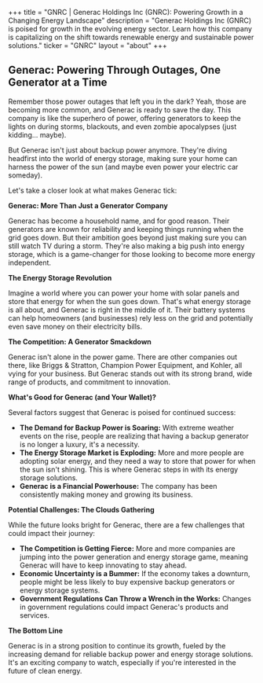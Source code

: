 +++
title = "GNRC |  Generac Holdings Inc (GNRC): Powering Growth in a Changing Energy Landscape"
description = "Generac Holdings Inc (GNRC) is poised for growth in the evolving energy sector. Learn how this company is capitalizing on the shift towards renewable energy and sustainable power solutions."
ticker = "GNRC"
layout = "about"
+++

        


##  Generac: Powering Through Outages, One Generator at a Time

Remember those power outages that left you in the dark? Yeah, those are becoming more common, and Generac is ready to save the day. This company is like the superhero of power, offering generators to keep the lights on during storms, blackouts, and even zombie apocalypses (just kidding... maybe).  

But Generac isn't just about backup power anymore.  They're diving headfirst into the world of energy storage, making sure your home can harness the power of the sun (and maybe even power your electric car someday). 

Let's take a closer look at what makes Generac tick:

**Generac: More Than Just a Generator Company**

Generac has become a household name, and for good reason. Their generators are known for reliability and keeping things running when the grid goes down. But their ambition goes beyond just making sure you can still watch TV during a storm.  They're also making a big push into energy storage, which is a game-changer for those looking to become more energy independent. 

**The Energy Storage Revolution**

Imagine a world where you can power your home with solar panels and store that energy for when the sun goes down. That's what energy storage is all about, and Generac is right in the middle of it. Their battery systems can help homeowners (and businesses) rely less on the grid and potentially even save money on their electricity bills.

**The Competition: A Generator Smackdown**

Generac isn't alone in the power game. There are other companies out there, like Briggs & Stratton, Champion Power Equipment, and Kohler, all vying for your business. But Generac stands out with its strong brand, wide range of products, and commitment to innovation.  

**What's Good for Generac (and Your Wallet)?**

Several factors suggest that Generac is poised for continued success:

* **The Demand for Backup Power is Soaring:**  With extreme weather events on the rise, people are realizing that having a backup generator is no longer a luxury, it's a necessity. 
* **The Energy Storage Market is Exploding:**  More and more people are adopting solar energy, and they need a way to store that power for when the sun isn't shining.  This is where Generac steps in with its energy storage solutions.
* **Generac is a Financial Powerhouse:** The company has been consistently making money and growing its business. 

**Potential Challenges: The Clouds Gathering**

While the future looks bright for Generac, there are a few challenges that could impact their journey:

* **The Competition is Getting Fierce:**  More and more companies are jumping into the power generation and energy storage game, meaning Generac will have to keep innovating to stay ahead.
* **Economic Uncertainty is a Bummer:**  If the economy takes a downturn, people might be less likely to buy expensive backup generators or energy storage systems.
* **Government Regulations Can Throw a Wrench in the Works:**  Changes in government regulations could impact Generac's products and services.

**The Bottom Line**

Generac is in a strong position to continue its growth, fueled by the increasing demand for reliable backup power and energy storage solutions.  It's an exciting company to watch, especially if you're interested in the future of clean energy. 

        